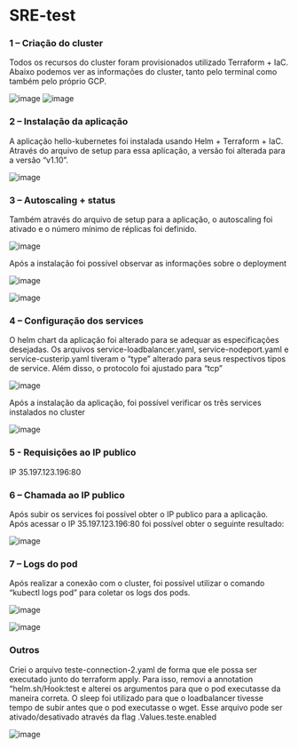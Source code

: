 # SRE-test

### 1 – Criação do cluster
Todos os recursos do cluster foram provisionados utilizado Terraform + IaC. Abaixo podemos ver as informações do cluster, tanto pelo terminal como também pelo próprio GCP. 
 
![image](https://user-images.githubusercontent.com/26250050/146972896-4199fde9-45ee-41e7-bf87-d4a13f448fd2.png)
![image](https://user-images.githubusercontent.com/26250050/146972914-c6c79d9d-e864-4898-b549-aac46c983ac6.png)

### 2 – Instalação da aplicação
A aplicação hello-kubernetes foi instalada usando Helm + Terraform + IaC. Através do arquivo de setup para essa aplicação, a versão foi alterada para a versão “v1.10”.

![image](https://user-images.githubusercontent.com/26250050/146972957-5dd1cee8-d5df-4851-b772-0ad4250368f6.png)

### 3 – Autoscaling + status
Também através do arquivo de setup para a aplicação, o autoscaling foi ativado e o número mínimo de réplicas foi definido.

![image](https://user-images.githubusercontent.com/26250050/146972979-b1423e57-ad60-43fa-b0ad-2918f5a50eea.png)

Após a instalação foi possível observar as informações sobre o deployment

![image](https://user-images.githubusercontent.com/26250050/146972997-98695f99-4b84-431b-b8b9-9701d774861f.png)

![image](https://user-images.githubusercontent.com/26250050/146973022-a84d3b8c-a98e-442f-9de0-1153a9a92d7b.png)

### 4 – Configuração dos services
O helm chart da aplicação foi alterado para se adequar as especificações desejadas. Os arquivos service-loadbalancer.yaml, service-nodeport.yaml e service-custerip.yaml tiveram o “type” alterado para seus respectivos tipos de service. Além disso, o protocolo foi ajustado para “tcp”

![image](https://user-images.githubusercontent.com/26250050/146973044-d0804966-7946-40eb-b217-1e892e64e4b4.png)

Após a instalação da aplicação, foi possível verificar os três services instalados no cluster

![image](https://user-images.githubusercontent.com/26250050/146973056-358033ef-213f-48c2-b7f2-f4f06bba2cd8.png)

### 5 - Requisições ao IP publico
IP 35.197.123.196:80

### 6 – Chamada ao IP publico
Após subir os services foi possível obter o IP publico para a aplicação. Após acessar o IP 35.197.123.196:80 foi possível obter o seguinte resultado:

![image](https://user-images.githubusercontent.com/26250050/146973073-4cc2c20c-58b1-44d5-96c4-98a071f37890.png)

### 7 – Logs do pod
Após realizar a conexão com o cluster, foi possível utilizar o comando “kubectl logs pod” para coletar os logs dos pods.

![image](https://user-images.githubusercontent.com/26250050/146973088-a4692690-5d18-4ea3-9394-3a6b134361e5.png)

![image](https://user-images.githubusercontent.com/26250050/146973104-864d2ecf-e065-4fd5-bee2-bbfc0d2723b3.png)

### Outros
Criei o arquivo teste-connection-2.yaml de forma que ele possa ser executado junto do terraform apply. Para isso, removi a annotation “helm.sh/Hook:test e alterei os argumentos para que o pod executasse da maneira correta. O sleep foi utilizado para que o loadbalancer tivesse tempo de subir antes que o pod executasse o wget. Esse arquivo pode ser ativado/desativado através da flag .Values.teste.enabled


![image](https://user-images.githubusercontent.com/26250050/146974281-4359c66e-d2c1-4308-bb5d-395812dd0529.png)

 

